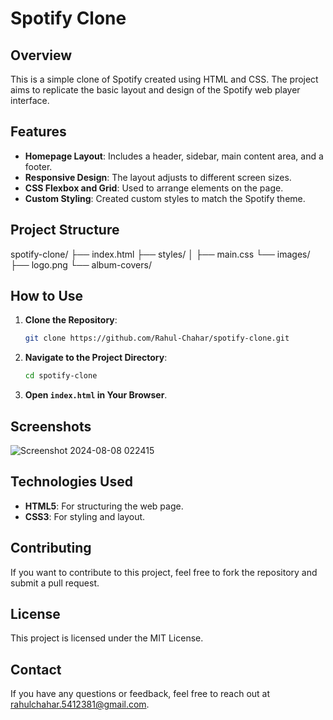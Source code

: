 # Spotify Clone

## Overview

This is a simple clone of Spotify created using HTML and CSS. The project aims to replicate the basic layout and design of the Spotify web player interface.

## Features

- **Homepage Layout**: Includes a header, sidebar, main content area, and a footer.
- **Responsive Design**: The layout adjusts to different screen sizes.
- **CSS Flexbox and Grid**: Used to arrange elements on the page.
- **Custom Styling**: Created custom styles to match the Spotify theme.

## Project Structure

spotify-clone/
├── index.html
├── styles/
│ ├── main.css
└── images/
├── logo.png
└── album-covers/


## How to Use

1. **Clone the Repository**:
    ```sh
    git clone https://github.com/Rahul-Chahar/spotify-clone.git
    ```
2. **Navigate to the Project Directory**:
    ```sh
    cd spotify-clone
    ```
3. **Open `index.html` in Your Browser**.

## Screenshots

 ![Screenshot 2024-08-08 022415](https://github.com/user-attachments/assets/399e6b2e-0e77-4ff1-a658-ea06e9606f26)


## Technologies Used

- **HTML5**: For structuring the web page.
- **CSS3**: For styling and layout.

## Contributing

If you want to contribute to this project, feel free to fork the repository and submit a pull request.

## License

This project is licensed under the MIT License.

## Contact

If you have any questions or feedback, feel free to reach out at rahulchahar.5412381@gmail.com.
